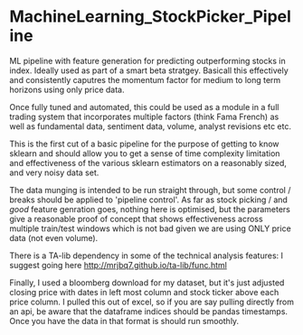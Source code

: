 # MachineLearning_StockPicker_Pipeline
ML pipeline with feature generation for predicting outperforming stocks in index. Ideally used as part of a smart beta stratgey. Basicall this effectively and consistently caputres the momentum factor for medium to long term horizons using only price data.

Once fully tuned and automated, this could be used as a module in a full trading system that incorporates multiple factors (think Fama French) as well as fundamental data, sentiment data, volume, analyst revisions etc etc.

This is the first cut of a basic pipeline for the purpose of getting to know sklearn and should allow you to get a sense of time complexity limitation and effectiveness of the various sklearn estimators on a reasonably sized, and very noisy data set. 

The data munging is intended to be run straight through, but some control / breaks should be applied to 'pipeline control'.
As far as stock picking / and *good* feature genration goes, nothing here is optimised, but the parameters give a reasonable proof of concept that shows effectiveness across multiple train/test windows which is not bad given we are using ONLY price data (not even volume).

There is a TA-lib dependency in some of the technical analysis features: I suggest going here http://mrjbq7.github.io/ta-lib/func.html

Finally, I used a bloomberg download for my dataset, but it's just adjusted closing price with dates in left most column and stock ticker above each price column. I pulled this out of excel, so if you are say pulling directly from an api, be aware that the dataframe indices should be pandas timestamps. Once you have the data in that format is should run smoothly.


